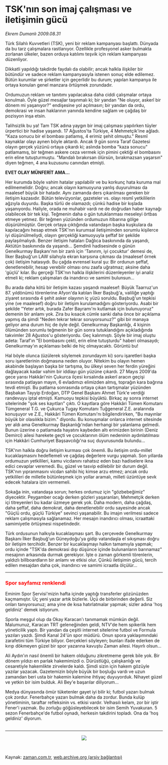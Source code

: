 # TSK'nın son  imaj çalışması ve  iletişimin gücü

*Ekrem Dumanlı 2009.08.31*

<tr><td class="metin" colspan="2" style="padding-top: 20px; padding-left: 5px; ">Türk Silahlı Kuvvetleri (TSK), yeni bir reklam kampanyası başlattı. Dünyada da bu tarz çalışmalara rastlanıyor. Özellikle profesyonel asker bulmakta zorlanan ülkeler, bazen orduya katılımı teşvik için reklam kampanyası düzenliyor.</td></tr><tr><td class="metin" colspan="2" style="padding-top: 20px; padding-left: 5px; "><p>Dikkatli yapıldığı takdirde faydalı da olabilir; ancak halkla ilişkiler bir bütündür ve sadece reklam kampanyasıyla istenen sonuç elde edilemez. Bütün kurumlar ve şirketler için geçerlidir bu durum; yapılan kampanya ile ortaya konulan genel manzara örtüşmek zorundadır.
<p>Ordumuzun reklam ve tanıtımı yapılacaksa daha ciddi çalışmalar ortaya konulmalı. Öyle güzel mesajlar taşınmalı ki; bir yandan "Ne oluyor, askerî bir dönem mi yaşanıyor?" endişesine yol açılmasın; bir yandan da ordu, demokrasi ve insan haklarının yanında kendine sağlam ve çağdaş bir pozisyon inşa etsin.
<p>Talihsizlik bu ya! Tam TSK adına yaygın bir imaj çalışması yapılırken tüyler ürpertici bir hadise yaşandı. 17 Ağustos'ta Türkiye, 4 Mehmetçik'ine ağladı. "Kaza sonucu bir el bombası patlamış, 4 erimiz şehit olmuştu." Resmî kaynaklar olayı aynen böyle aktardı. Ancak 9 gün sonra Taraf Gazetesi olayın gerçek yüzünü ortaya çıkardı ki; aslında bomba "kaza sonucu" patlamamış, bir teğmen askere ceza vermek için pimini çektiği el bombasını erin eline tutuşturmuştu. "Mandalı bırakırsan ölürsün, bırakmazsan yaşarsın" diyen teğmen, 4 ana kuzusunu canından etmişti.
<p><b>EVET OLAY MÜNFERİT AMA...
</b>
<p>Her kurumda böyle vahim hatalar yapılabilir ve bu korkunç hata kuruma mal edilmemelidir. Doğru; ancak olayın kamuoyuna yanlış duyurulması da maalesef büyük bir hatadır. Aynı zamanda ders çıkarılması gereken bir iletişim kazasıdır. Bütün televizyonlar, gazeteler vs. olayı resmî yetkililerin ağzıyla duyurdu. Başka türlü de olamazdı; çünkü hadise bir kışlada yaşanıyordu. Haliyle, orada ne muhabir vardı ne de doğrudan haber kaynağı olabilecek bir tek kişi. Teğmenin daha o gün tutuklanması meseleyi örtbas etmeye yetmez. Bir teğmen yüzünden ordumuzun itibarına gölge düşürülmüştür. Gerçek ortaya çıktığında vatandaşın başka kuşkulara da kapılacağını hesap etmek TSK'nın kurumsal iletişiminden sorumlu kişilerce iyi düşünülmeliydi, olayın gerçekliği kamuoyuyla şeffaf bir şekilde paylaşılmalıydı. Benzer iletişim hataları Dağlıca baskınında da yaşandı, Aktütün baskınında da yaşandı... Şemdinli hadisesinde o günün Genelkurmay Başkanı'nın bir zanlı için 'Tanırım, iyi çocuktur' demesi de, İlker Başbuğ'un LAW silahıyla ekran karşısına çıkması da (maalesef örnek çok) iletişim hatasıydı. Bu çağda evrensel kural şu: Bir ordunun şeffaf, denetlenebilir, hesap verebilir olması onu zaafa uğratmaz; aksine daha 'güçlü' kılar. Bu gerçeği TSK'nın halkla ilişkilerini düzenleyenler iyi analiz etmeli ki; reklam çalışmaları da inandırıcı ve samimi bulunsun... 
<p>Bu arada daha kötü bir iletişim kazası yaşandı maalesef: Büyük Taarruz'un 87. yıldönümü törenlerine Afyon'da katılan İlker Başbuğ'a, valiliğe yaptığı ziyaret sırasında 4 şehit asker olayının iç yüzü soruldu. Başbuğ'un tepkisi yine (ve maalesef) doğru bir iletişim kurulamadığını gösteriyordu. Asabi bir şekilde "Yeter artık, burada Zafer Bayramı'nı kutlamak için bulunuyoruz" demenin bir anlamı yok. Zira bu kısacık cümle sanki daha önce bir açıklama yapmış da şimdi "Neden tekrar tekrar soruyorsunuz?" gibi bir manaya geliyor ama durum hiç de öyle değil. Genelkurmay Başkanlığı, 4 kişinin ölümünden sorumlu teğmenin bir gün sonra tutuklandığını açıkladığında takvimler 28 Ağustos'u gösteriyordu. Geç kalınmıştı. Şöyle bir imaj oluştu adeta: Taraf'ın "El bombasını çekti, erin eline tutuşturdu" haberi olmasaydı; Genelkurmay'ın açıklaması belki de hiç olmayacaktı. Görüntü bu!
<p>Hal böyle olunca (üzülerek söylemek zorundayım ki) soru işaretleri başka soru işaretlerinin doğmasına neden oluyor. Nitekim bu olayın hemen akabinde başlayan başka bir tartışma, bu ülkeyi seven her ferdin yüreğini dağlayacak kadar vahim bir iddiayı gün yüzüne çıkardı. 27 Mayıs 2009'da gece yarısı Hakkâri'nin Çukurca ilçesi kırsalında askerî aracın geçişi sırasında patlayan mayın, 6 evladımızı elimizden almış, toprağın kara bağrına tevdi etmişti. Bu patlama sonrasında ortaya çıkan tartışmalar yüzünden Başbakan Tayyip Erdoğan, DTP Genel Başkanı Ahmet Türk'e verdiği randevuyu iptal etmişti. Kamuoyu tepkisi büyüktü. Birkaç ay sonra internet sitelerinde "şok ses kayıtları" çıktı. O kayıtlara göre Hakkâri Tümen Komutanı Tümgeneral T.G. ve Çukurca Tugay Komutanı Tuğgeneral Z.E. aralarında konuşuyor ve Z.E., Hakkâri Tümen Komutanı'nı bilgilendirirken, "Bu mayınlar büyük bir olasılıkla bizim." diyordu. Bu konuşmalar onlarca internet sitesinde yer aldı ama Genelkurmay Başkanlığı'ndan herhangi bir yalanlama gelmedi. Bunun üzerine o patlamada hayatını kaybeden altı erimizden birinin (Deniz Demirci) ailesi harekete geçti ve çocuklarının ölüm nedeninin aydınlatılması için Hakkâri Cumhuriyet Başsavcılığı'na suç duyurusunda bulundu...
<p>TSK'nın halkla doğru iletişim kurması çok önemli. Bu iletişim ordu-millet kucaklaşmasını hedeflemeli ve çağdaş değerlere vurgu yapmalı. Son yıllarda ordumuzun yetkilileri, kamu vicdanını rahatsız eden bazı hadiselere ikna edici cevaplar veremedi. Bu, güzel ve tasvip edilebilir bir durum değil. TSK'nın yıpranmasını vicdan sahibi hiç kimse arzu etmez; ancak ordu yetkilileri de milletle bütünleşmek için yollar aramalı, milleti üzüntüye sevk edecek hatalara izin vermemeli.
<p>Sokağa inin, vatandaşa sorun; herkes ordumuz için "gözbebeğimiz" diyecektir. Peygamber ocağı derken gözleri yaşaranları, Mehmetçik derken içi titreyenleri bu kadar üzmeye gerek yok. Daha modern, daha çağdaş, daha şeffaf, daha demokrat, daha denetlenebilir ordu sayesinde ancak "Güçlü ordu, güçlü Türkiye" sevinci yaşanabilir. Bu imajın verilmesi sadece reklam çalışmasıyla sağlanamaz. Her mesajın inandırıcı olması, icraattaki samimiyetle örtüşmesi nispetindedir.
<p>Türk ordusunun halkıyla kucaklaşması şart. Bu çerçevede Genelkurmay Başkanı İlker Başbuğ'un Güneydoğu'ya gidip vatandaşla el sıkışması doğru bir iletişim tercihidir. Benzer bir kucaklaşmayı halkın tamamıyla yapmak; ordu içinde "TSK'da demokrasi dışı düşünce içinde bulunanların barınamaz" mesajının arkasında durmak gerekiyor. İşte o zaman görkemli törenlerin, yaldızlı billboardların bir anlamı ve etkisi olur. Çünkü iletişimin gücü, tercih edilen mesajdan daha çok, inandırıcı ve samimi icraatla ölçülür... 
<p>
<hr/>
<h3><font color="#FF0000">Spor sayfamız renklendi
</font></h3>
<p>Eminim Spor Servisi'mizin hafta içinde yaptığı transferler gözünüzden kaçmamıştır. Üç yeni yazar artık bizlerle. Üçü de birbirinden değerli. Siz onları tanıyorsunuz; ama yine de kısa hatırlatmalar yapmak; sizler adına 'hoş geldiniz' demek istiyorum.
<p>Sporla meşgul olup da Okay Karacan'ı tanımamak mümkün değil. Malumunuz, Karacan TRT geleneğinden geldi, NTV'de hem spikerlik hem yöneticilik yaptı. Bir yandan da çeşitli internet sitelerine futbol ve Formula yazıları yazdı. Şimdi Kanal 24'ün spor müdürü. Onun spora yaklaşımındaki zarafetini tüm Türkiye biliyor. Gerçekleri söyleyen; bunları ifade ederken de kırıp dökmeyen güzel bir spor yazarına kavuştu Zaman ailesi. Hayırlı olsun...
<p>Ali Aydın'ın nasıl önemli bir hakem olduğunu zikretmeme gerek bile yok. Bir dönem yıldızı en parlak hakemimizdi o. Dürüstlüğü, çalışkanlığı ve cesaretiyle hakemlikte zirvelerde kaldı. Şimdi sizin için hakem gözüyle yazılar yazacak. Gazetemizin böyle büyük bir boşluğu vardı ve uzun zamandan beri usta bir hakemin kalemine ihtiyaç duyuyorduk. Nihayet güzel ve yetkin bir isim bulduk. Ali Bey'e başarılar diliyorum...
<p>Medya dünyasında ömür tüketenler gayet iyi bilir ki; futbol yazarı bulmak çok zordur. Fenerbahçe yazarı bulmak daha da zordur. Bunda kulüp yönetiminin, taraftar refleksinin vs. etkisi vardır. Velhasılı kelam, zor bir iştir Fener'i yazmak. Bu zorluğu göğüsleyebilecek bir isim Semih Yuvakuran. 5 sezon Fenerbahçe'de futbol oynadı, herkesin takdirini topladı. Ona da 'hoş geldiniz' diyorum.
<br/>
 <hr/>
<p>
<p align="center">
<img border="0" src="http://web.archive.org/web/20100114011654im_/http://medya.zaman.com.tr/2009/08/31/tiraj.gif"/>
<p>
<br/></p></p></p></p></p></p></p></p></p></p></p></p></p></p></p></p></p></p></td></tr>

Kaynak: [zaman.com.tr](http://zaman.com.tr/yazar.do?yazino=886557), [web.archive.org (arşiv bağlantısı)](http://web.archive.org/web/20100114011654/http://zaman.com.tr:80/yazar.do?yazino=886557)
